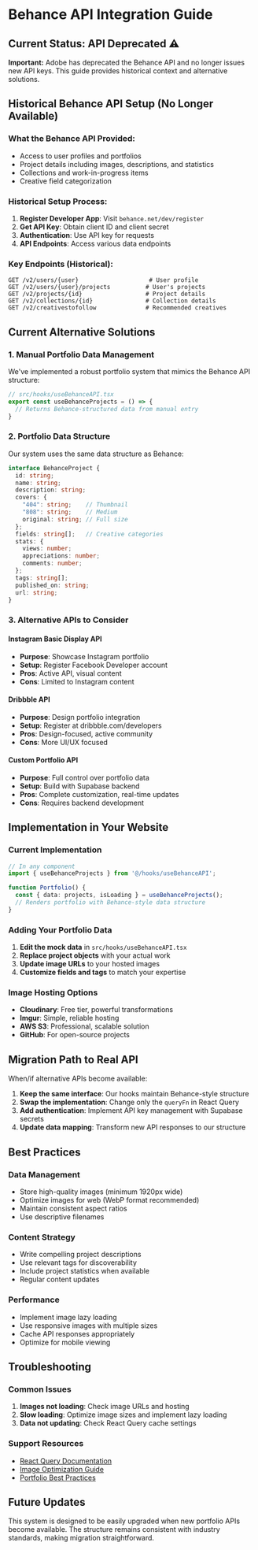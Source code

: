 # Behance API Integration Guide

## Current Status: API Deprecated ⚠️

**Important:** Adobe has deprecated the Behance API and no longer issues new API keys. This guide provides historical context and alternative solutions.

## Historical Behance API Setup (No Longer Available)

### What the Behance API Provided:
- Access to user profiles and portfolios
- Project details including images, descriptions, and statistics
- Collections and work-in-progress items
- Creative field categorization

### Historical Setup Process:
1. **Register Developer App**: Visit `behance.net/dev/register`
2. **Get API Key**: Obtain client ID and client secret
3. **Authentication**: Use API key for requests
4. **API Endpoints**: Access various data endpoints

### Key Endpoints (Historical):
```
GET /v2/users/{user}                    # User profile
GET /v2/users/{user}/projects          # User's projects
GET /v2/projects/{id}                  # Project details
GET /v2/collections/{id}               # Collection details
GET /v2/creativestofollow              # Recommended creatives
```

## Current Alternative Solutions

### 1. Manual Portfolio Data Management
We've implemented a robust portfolio system that mimics the Behance API structure:

```typescript
// src/hooks/useBehanceAPI.tsx
export const useBehanceProjects = () => {
  // Returns Behance-structured data from manual entry
}
```

### 2. Portfolio Data Structure
Our system uses the same data structure as Behance:

```typescript
interface BehanceProject {
  id: string;
  name: string;
  description: string;
  covers: {
    "404": string;    // Thumbnail
    "808": string;    // Medium
    original: string; // Full size
  };
  fields: string[];   // Creative categories
  stats: {
    views: number;
    appreciations: number;
    comments: number;
  };
  tags: string[];
  published_on: string;
  url: string;
}
```

### 3. Alternative APIs to Consider

#### Instagram Basic Display API
- **Purpose**: Showcase Instagram portfolio
- **Setup**: Register Facebook Developer account
- **Pros**: Active API, visual content
- **Cons**: Limited to Instagram content

#### Dribbble API
- **Purpose**: Design portfolio integration
- **Setup**: Register at dribbble.com/developers
- **Pros**: Design-focused, active community
- **Cons**: More UI/UX focused

#### Custom Portfolio API
- **Purpose**: Full control over portfolio data
- **Setup**: Build with Supabase backend
- **Pros**: Complete customization, real-time updates
- **Cons**: Requires backend development

## Implementation in Your Website

### Current Implementation
```typescript
// In any component
import { useBehanceProjects } from '@/hooks/useBehanceAPI';

function Portfolio() {
  const { data: projects, isLoading } = useBehanceProjects();
  // Renders portfolio with Behance-style data structure
}
```

### Adding Your Portfolio Data
1. **Edit the mock data** in `src/hooks/useBehanceAPI.tsx`
2. **Replace project objects** with your actual work
3. **Update image URLs** to your hosted images
4. **Customize fields and tags** to match your expertise

### Image Hosting Options
- **Cloudinary**: Free tier, powerful transformations
- **Imgur**: Simple, reliable hosting
- **AWS S3**: Professional, scalable solution
- **GitHub**: For open-source projects

## Migration Path to Real API

When/if alternative APIs become available:

1. **Keep the same interface**: Our hooks maintain Behance-style structure
2. **Swap the implementation**: Change only the `queryFn` in React Query
3. **Add authentication**: Implement API key management with Supabase secrets
4. **Update data mapping**: Transform new API responses to our structure

## Best Practices

### Data Management
- Store high-quality images (minimum 1920px wide)
- Optimize images for web (WebP format recommended)
- Maintain consistent aspect ratios
- Use descriptive filenames

### Content Strategy
- Write compelling project descriptions
- Use relevant tags for discoverability
- Include project statistics when available
- Regular content updates

### Performance
- Implement image lazy loading
- Use responsive images with multiple sizes
- Cache API responses appropriately
- Optimize for mobile viewing

## Troubleshooting

### Common Issues
1. **Images not loading**: Check image URLs and hosting
2. **Slow loading**: Optimize image sizes and implement lazy loading
3. **Data not updating**: Check React Query cache settings

### Support Resources
- [React Query Documentation](https://tanstack.com/query/latest)
- [Image Optimization Guide](https://web.dev/fast/)
- [Portfolio Best Practices](https://www.behance.net/blog)

## Future Updates

This system is designed to be easily upgraded when new portfolio APIs become available. The structure remains consistent with industry standards, making migration straightforward.